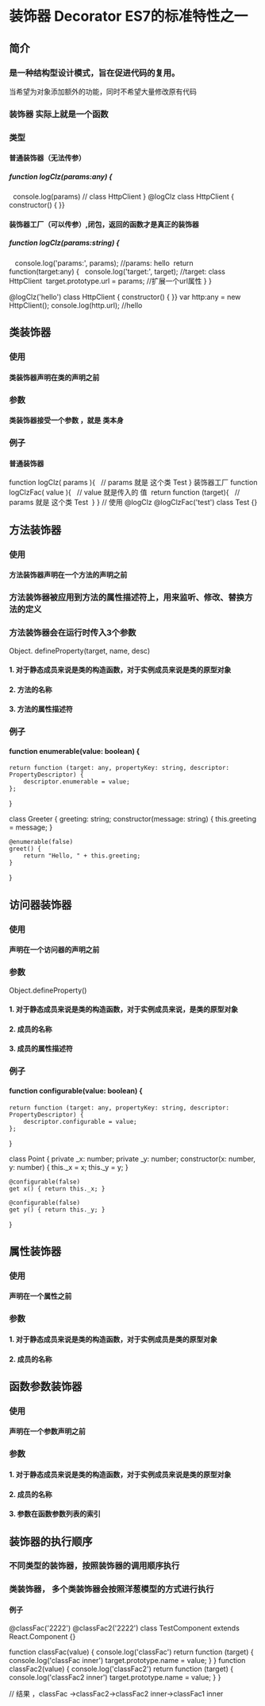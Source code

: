 # 装饰器 Decorator ES7的标准特性之一

## 简介

### 是一种结构型设计模式，旨在促进代码的复用。
当希望为对象添加额外的功能，同时不希望大量修改原有代码

### 装饰器 实际上就是一个函数

### 类型

#### 普通装饰器（无法传参）

##### function logClz(params:any) {
  console.log(params)  // class HttpClient
}
@logClz
class HttpClient {    constructor() {    }}

#### 装饰器工厂（可以传参）,闭包，返回的函数才是真正的装饰器

##### function logClz(params:string) {
   console.log('params:', params);  //params: hello
 return function(target:any) {
  console.log('target:', target);  //target: class HttpClient
 target.prototype.url = params;  //扩展一个url属性    }
}

@logClz('hello')
class HttpClient {    constructor() { }}
var http:any = new HttpClient();
console.log(http.url);  //hello

## 类装饰器

### 使用

#### 类装饰器声明在类的声明之前

### 参数

#### 类装饰器接受一个参数 ，就是 类本身

### 例子

#### 普通装饰器
function logClz( params ){
  // params 就是 这个类 Test
}
装饰器工厂
function logClzFac( value ){
  // value 就是传入的 值
 return function (target){
  // params 就是 这个类 Test
 }
}
// 使用
@logClz
@logClzFac('test')
class Test {}

## 方法装饰器

### 使用

#### 方法装饰器声明在一个方法的声明之前

### 方法装饰器被应用到方法的属性描述符上，用来监听、修改、替换方法的定义

### 方法装饰器会在运行时传入3个参数 
Object. defineProperty(target, name, desc)

#### 1. 对于静态成员来说是类的构造函数，对于实例成员来说是类的原型对象

#### 2. 方法的名称

#### 3. 方法的属性描述符

### 例子

#### function enumerable(value: boolean) {
	return function (target: any, propertyKey: string, descriptor: PropertyDescriptor) {
	    descriptor.enumerable = value;
	};
}

class Greeter {
	greeting: string;
	constructor(message: string) {
	    this.greeting = message;
	}

	@enumerable(false)
	greet() {
	    return "Hello, " + this.greeting;
	}
}

## 访问器装饰器

### 使用

#### 声明在一个访问器的声明之前

### 参数
Object.defineProperty()

#### 1. 对于静态成员来说是类的构造函数，对于实例成员来说，是类的原型对象

#### 2. 成员的名称

#### 3. 成员的属性描述符

### 例子

#### function configurable(value: boolean) {
	return function (target: any, propertyKey: string, descriptor: PropertyDescriptor) {
	    descriptor.configurable = value;
	};
}

class Point {
	private _x: number;
	private _y: number;
	constructor(x: number, y: number) {
	    this._x = x;
	    this._y = y;
	}

	@configurable(false)
	get x() { return this._x; }

	@configurable(false)
	get y() { return this._y; }
}

## 属性装饰器

### 使用

#### 声明在一个属性之前

### 参数

#### 1. 对于静态成员来说是类的构造函数，对于实例成员是类的原型对象

#### 2. 成员的名称

## 函数参数装饰器

### 使用

#### 声明在一个参数声明之前

### 参数

#### 1. 对于静态成员来说是类的构造函数，对于实例成员来说是类的原型对象

#### 2. 成员的名称

#### 3. 参数在函数参数列表的索引

## 装饰器的执行顺序

### 不同类型的装饰器，按照装饰器的调用顺序执行

### 类装饰器， 多个类装饰器会按照洋葱模型的方式进行执行

#### 例子
@classFac('2222')
@classFac2('2222')
class TestComponent extends React.Component {}

function classFac(value) {
  console.log('classFac')
  return function (target) {
	console.log('classFac inner')
	target.prototype.name = value;
  }
}
function classFac2(value) {
  console.log('classFac2')
  return function (target) {
	console.log('classFac2 inner')
	target.prototype.name = value;
  }
}

// 结果 ，classFac ->classFac2->classFac2 inner->classFac1 inner
